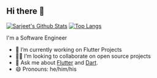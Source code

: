 ## Hi there 👋

[![Sarjeet's Github Stats](https://github-readme-stats.vercel.app/api?username=sarj33t-prakash&count_private=true&theme=transparent&show_icons=true&rank_icon=percentile&line_height=24)](https://github.com/sarj33t-prakash)
[![Top Langs](https://github-readme-stats.vercel.app/api/top-langs/?username=sarj33t-prakash&layout=compact&langs_count=8&theme=transparent&size_weight=0.7&count_weight=0.3)](https://github.com/sarj33t-prakash/github-readme-stats)

I'm a Software Engineer

- 🧱 I’m currently working on Flutter Projects
- 🧑‍💻 I’m looking to collaborate on open source projects
- 💬 Ask me about [Flutter](https://flutter.dev) and [Dart](https://dart.dev).
- 😄 Pronouns: he/him/his

<!--
**sarj33t-prakash/sarj33t-prakash** is a ✨ _special_ ✨ repository because its `README.md` (this file) appears on your GitHub profile.

Here are some ideas to get you started:

- 🔭 I’m currently working on ...
- 🌱 I’m currently learning ...
- 👯 I’m looking to collaborate on ...
- 🤔 I’m looking for help with ...
- 💬 Ask me about ...
- 📫 How to reach me: ...
- 😄 Pronouns: ...
- ⚡ Fun fact: ...
-->
